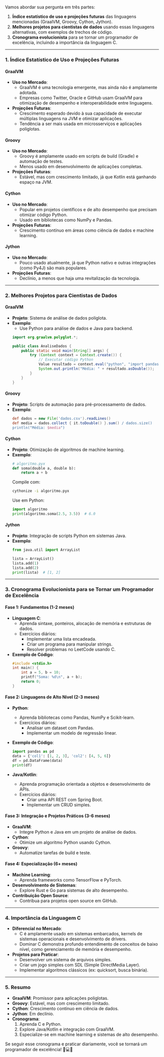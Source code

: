 Vamos abordar sua pergunta em três partes:
1. **Índice estatístico de uso e projeções futuras** das linguagens mencionadas (GraalVM, Groovy, Cython, Jython).
2. **Melhores projetos para cientistas de dados** usando essas linguagens alternativas, com exemplos de trechos de código.
3. **Cronograma evolucionista** para se tornar um programador de excelência, incluindo a importância da linguagem C.

---

### **1. Índice Estatístico de Uso e Projeções Futuras**

#### **GraalVM**
- **Uso no Mercado**:
  - GraalVM é uma tecnologia emergente, mas ainda não é amplamente adotada.
  - Empresas como Twitter, Oracle e GitHub usam GraalVM para otimização de desempenho e interoperabilidade entre linguagens.
- **Projeções Futuras**:
  - Crescimento esperado devido à sua capacidade de executar múltiplas linguagens na JVM e otimizar aplicações.
  - Tendência a ser mais usada em microsserviços e aplicações poliglotas.

#### **Groovy**
- **Uso no Mercado**:
  - Groovy é amplamente usado em scripts de build (Gradle) e automação de testes.
  - Menos usado em desenvolvimento de aplicações completas.
- **Projeções Futuras**:
  - Estável, mas com crescimento limitado, já que Kotlin está ganhando espaço na JVM.

#### **Cython**
- **Uso no Mercado**:
  - Popular em projetos científicos e de alto desempenho que precisam otimizar código Python.
  - Usado em bibliotecas como NumPy e Pandas.
- **Projeções Futuras**:
  - Crescimento contínuo em áreas como ciência de dados e machine learning.

#### **Jython**
- **Uso no Mercado**:
  - Pouco usado atualmente, já que Python nativo e outras integrações (como Py4J) são mais populares.
- **Projeções Futuras**:
  - Declínio, a menos que haja uma revitalização da tecnologia.

---

### **2. Melhores Projetos para Cientistas de Dados**

#### **GraalVM**
- **Projeto**: Sistema de análise de dados poliglota.
- **Exemplo**:
  - Use Python para análise de dados e Java para backend.
  ```java
  import org.graalvm.polyglot.*;

  public class AnaliseDados {
      public static void main(String[] args) {
          try (Context context = Context.create()) {
              // Executar código Python
              Value resultado = context.eval("python", "import pandas as pd; pd.Series([1, 2, 3]).mean()");
              System.out.println("Média: " + resultado.asDouble());
          }
      }
  }
  ```

#### **Groovy**
- **Projeto**: Scripts de automação para pré-processamento de dados.
- **Exemplo**:
  ```groovy
  def dados = new File('dados.csv').readLines()
  def media = dados.collect { it.toDouble() }.sum() / dados.size()
  println("Média: $media")
  ```

#### **Cython**
- **Projeto**: Otimização de algoritmos de machine learning.
- **Exemplo**:
  ```python
  # algoritmo.pyx
  def soma(double a, double b):
      return a + b
  ```
  Compile com:
  ```bash
  cythonize -i algoritmo.pyx
  ```
  Use em Python:
  ```python
  import algoritmo
  print(algoritmo.soma(2.5, 3.5))  # 6.0
  ```

#### **Jython**
- **Projeto**: Integração de scripts Python em sistemas Java.
- **Exemplo**:
  ```python
  from java.util import ArrayList

  lista = ArrayList()
  lista.add(1)
  lista.add(2)
  print(lista)  # [1, 2]
  ```

---

### **3. Cronograma Evolucionista para se Tornar um Programador de Excelência**

#### **Fase 1: Fundamentos (1-2 meses)**
- **Linguagem C**:
  - Aprenda sintaxe, ponteiros, alocação de memória e estruturas de dados.
  - Exercícios diários:
    - Implementar uma lista encadeada.
    - Criar um programa para manipular strings.
    - Resolver problemas no LeetCode usando C.
- **Exemplo de Código**:
  ```c
  #include <stdio.h>
  int main() {
      int a = 5, b = 10;
      printf("Soma: %d\n", a + b);
      return 0;
  }
  ```

#### **Fase 2: Linguagens de Alto Nível (2-3 meses)**
- **Python**:
  - Aprenda bibliotecas como Pandas, NumPy e Scikit-learn.
  - Exercícios diários:
    - Analisar um dataset com Pandas.
    - Implementar um modelo de regressão linear.
- **Exemplo de Código**:
  ```python
  import pandas as pd
  data = {'col1': [1, 2, 3], 'col2': [4, 5, 6]}
  df = pd.DataFrame(data)
  print(df)
  ```

- **Java/Kotlin**:
  - Aprenda programação orientada a objetos e desenvolvimento de APIs.
  - Exercícios diários:
    - Criar uma API REST com Spring Boot.
    - Implementar um CRUD simples.

#### **Fase 3: Integração e Projetos Práticos (3-6 meses)**
- **GraalVM**:
  - Integre Python e Java em um projeto de análise de dados.
- **Cython**:
  - Otimize um algoritmo Python usando Cython.
- **Groovy**:
  - Automatize tarefas de build e teste.

#### **Fase 4: Especialização (6+ meses)**
- **Machine Learning**:
  - Aprenda frameworks como TensorFlow e PyTorch.
- **Desenvolvimento de Sistemas**:
  - Explore Rust e Go para sistemas de alto desempenho.
- **Contribuição Open Source**:
  - Contribua para projetos open source em GitHub.

---

### **4. Importância da Linguagem C**
- **Diferencial no Mercado**:
  - C é amplamente usado em sistemas embarcados, kernels de sistemas operacionais e desenvolvimento de drivers.
  - Dominar C demonstra profundo entendimento de conceitos de baixo nível, como gerenciamento de memória e desempenho.
- **Projetos para Praticar**:
  - Desenvolver um sistema de arquivos simples.
  - Criar um jogo simples com SDL (Simple DirectMedia Layer).
  - Implementar algoritmos clássicos (ex: quicksort, busca binária).

---

### **5. Resumo**
- **GraalVM**: Promissor para aplicações poliglotas.
- **Groovy**: Estável, mas com crescimento limitado.
- **Cython**: Crescimento contínuo em ciência de dados.
- **Jython**: Em declínio.
- **Cronograma**:
  1. Aprenda C e Python.
  2. Explore Java/Kotlin e integração com GraalVM.
  3. Especialize-se em machine learning e sistemas de alto desempenho.

Se seguir esse cronograma e praticar diariamente, você se tornará um programador de excelência! 🚀💻😊